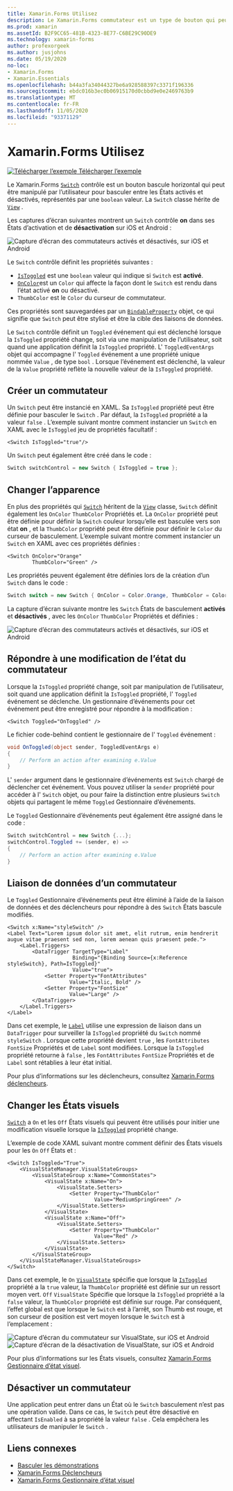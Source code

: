 ```yaml
---
title: Xamarin.Forms Utilisez
description: Le Xamarin.Forms commutateur est un type de bouton qui peut être manipulé par l’utilisateur pour basculer entre les États activé et désactivé. Cet article explique comment utiliser la classe Switch pour afficher un élément d’interface utilisateur de basculement.
ms.prod: xamarin
ms.assetId: B2F9CC65-481B-4323-8E77-C6BE29C90DE9
ms.technology: xamarin-forms
author: profexorgeek
ms.author: jusjohns
ms.date: 05/19/2020
no-loc:
- Xamarin.Forms
- Xamarin.Essentials
ms.openlocfilehash: b44a3fa34044327be6a928588397c3371f196336
ms.sourcegitcommit: ebdc016b3ec0b06915170d0cbbd9e0e2469763b9
ms.translationtype: MT
ms.contentlocale: fr-FR
ms.lasthandoff: 11/05/2020
ms.locfileid: "93371129"
---
```

# <a name="no-locxamarinforms-switch"></a>Xamarin.Forms Utilisez

[![Télécharger l’exemple](~/media/shared/download.png) Télécharger l’exemple](/samples/xamarin/xamarin-forms-samples/userinterface-switchdemos/)

Le Xamarin.Forms [`Switch`](xref:Xamarin.Forms.Switch) contrôle est un bouton bascule horizontal qui peut être manipulé par l’utilisateur pour basculer entre les États activés et désactivés, représentés par une `boolean` valeur. La `Switch` classe hérite de [`View`](xref:Xamarin.Forms.View) .

Les captures d’écran suivantes montrent un `Switch` contrôle **on** dans ses États d’activation et de **désactivation** sur iOS et Android :

![Capture d’écran des commutateurs activés et désactivés, sur iOS et Android](switch-images/switch-states-default.png "Commutateurs sur iOS et Android")

Le `Switch` contrôle définit les propriétés suivantes :

- [`IsToggled`](xref:Xamarin.Forms.Switch.IsToggled) est une `boolean` valeur qui indique si `Switch` est **activé**.
- [`OnColor`](xref:Xamarin.Forms.Switch.OnColor)est un `Color` qui affecte la façon dont le `Switch` est rendu dans l’état activé **on** ou désactivé.
- `ThumbColor` est le `Color` du curseur de commutateur.

Ces propriétés sont sauvegardées par un [`BindableProperty`](xref:Xamarin.Forms.BindableProperty) objet, ce qui signifie que `Switch` peut être stylisé et être la cible des liaisons de données.

Le `Switch` contrôle définit un `Toggled` événement qui est déclenché lorsque la `IsToggled` propriété change, soit via une manipulation de l’utilisateur, soit quand une application définit la `IsToggled` propriété. L' `ToggledEventArgs` objet qui accompagne l' `Toggled` événement a une propriété unique nommée `Value` , de type `bool` . Lorsque l’événement est déclenché, la valeur de la `Value` propriété reflète la nouvelle valeur de la `IsToggled` propriété.

## <a name="create-a-switch"></a>Créer un commutateur

Un `Switch` peut être instancié en XAML. Sa `IsToggled` propriété peut être définie pour basculer le `Switch` . Par défaut, la `IsToggled` propriété a la valeur `false` . L’exemple suivant montre comment instancier un `Switch` en XAML avec le `IsToggled` jeu de propriétés facultatif :

```xaml
<Switch IsToggled="true"/>
```

Un `Switch` peut également être créé dans le code :

```csharp
Switch switchControl = new Switch { IsToggled = true };
```

## <a name="switch-appearance"></a>Changer l’apparence

En plus des propriétés qui [`Switch`](xref:Xamarin.Forms.Switch) héritent de la [`View`](xref:Xamarin.Forms.View) classe, `Switch` définit également les `OnColor` `ThumbColor` Propriétés et. La `OnColor` propriété peut être définie pour définir la `Switch` couleur lorsqu’elle est basculée vers son état **on** , et la `ThumbColor` propriété peut être définie pour définir le `Color` du curseur de basculement. L’exemple suivant montre comment instancier un `Switch` en XAML avec ces propriétés définies :

```xaml
<Switch OnColor="Orange"
        ThumbColor="Green" />
```

Les propriétés peuvent également être définies lors de la création d’un `Switch` dans le code :

```csharp
Switch switch = new Switch { OnColor = Color.Orange, ThumbColor = Color.Green };
```

La capture d’écran suivante montre les `Switch` États de basculement **activés** et **désactivés** , avec les `OnColor` `ThumbColor` Propriétés et définies :

![Capture d’écran des commutateurs activés et désactivés, sur iOS et Android](switch-images/switch-states-colors.png "Commutateurs sur iOS et Android")

## <a name="respond-to-a-switch-state-change"></a>Répondre à une modification de l’état du commutateur

Lorsque la `IsToggled` propriété change, soit par manipulation de l’utilisateur, soit quand une application définit la `IsToggled` propriété, l' `Toggled` événement se déclenche. Un gestionnaire d’événements pour cet événement peut être enregistré pour répondre à la modification :

```xaml
<Switch Toggled="OnToggled" />
```

Le fichier code-behind contient le gestionnaire de l' `Toggled` événement :

```csharp
void OnToggled(object sender, ToggledEventArgs e)
{
    // Perform an action after examining e.Value
}
```

L' `sender` argument dans le gestionnaire d’événements est `Switch` chargé de déclencher cet événement. Vous pouvez utiliser la `sender` propriété pour accéder à l' `Switch` objet, ou pour faire la distinction entre plusieurs `Switch` objets qui partagent le même `Toggled` Gestionnaire d’événements.

Le `Toggled` Gestionnaire d’événements peut également être assigné dans le code :

```csharp
Switch switchControl = new Switch {...};
switchControl.Toggled += (sender, e) =>
{
    // Perform an action after examining e.Value
}
```

## <a name="data-bind-a-switch"></a>Liaison de données d’un commutateur

Le `Toggled` Gestionnaire d’événements peut être éliminé à l’aide de la liaison de données et des déclencheurs pour répondre à des `Switch` États bascule modifiés.

```xaml
<Switch x:Name="styleSwitch" />
<Label Text="Lorem ipsum dolor sit amet, elit rutrum, enim hendrerit augue vitae praesent sed non, lorem aenean quis praesent pede.">
    <Label.Triggers>
        <DataTrigger TargetType="Label"
                     Binding="{Binding Source={x:Reference styleSwitch}, Path=IsToggled}"
                     Value="true">
            <Setter Property="FontAttributes"
                    Value="Italic, Bold" />
            <Setter Property="FontSize"
                    Value="Large" />
        </DataTrigger>
    </Label.Triggers>
</Label>
```

Dans cet exemple, le [`Label`](xref:Xamarin.Forms.Label) utilise une expression de liaison dans un `DataTrigger` pour surveiller la `IsToggled` propriété du `Switch` nommé `styleSwitch` . Lorsque cette propriété devient `true` , les `FontAttributes` `FontSize` Propriétés et de `Label` sont modifiées. Lorsque la `IsToggled` propriété retourne à `false` , les `FontAttributes` `FontSize` Propriétés et de `Label` sont rétablies à leur état initial.

Pour plus d’informations sur les déclencheurs, consultez [ Xamarin.Forms déclencheurs](~/xamarin-forms/app-fundamentals/triggers.md).

## <a name="switch-visual-states"></a>Changer les États visuels

[`Switch`](xref:Xamarin.Forms.Switch) a `On` et les `Off` États visuels qui peuvent être utilisés pour initier une modification visuelle lorsque la [`IsToggled`](xref:Xamarin.Forms.Switch.IsToggled) propriété change.

L’exemple de code XAML suivant montre comment définir des États visuels pour les `On` `Off` États et :

```xaml
<Switch IsToggled="True">
    <VisualStateManager.VisualStateGroups>
        <VisualStateGroup x:Name="CommonStates">
            <VisualState x:Name="On">
                <VisualState.Setters>
                    <Setter Property="ThumbColor"
                            Value="MediumSpringGreen" />
                </VisualState.Setters>
            </VisualState>
            <VisualState x:Name="Off">
                <VisualState.Setters>
                    <Setter Property="ThumbColor"
                            Value="Red" />
                </VisualState.Setters>
            </VisualState>
        </VisualStateGroup>
    </VisualStateManager.VisualStateGroups>
</Switch>
```

Dans cet exemple, le `On` [`VisualState`](xref:Xamarin.Forms.VisualState) spécifie que lorsque la [`IsToggled`](xref:Xamarin.Forms.Switch.IsToggled) propriété a la `true` valeur, la `ThumbColor` propriété est définie sur un ressort moyen vert. `Off` `VisualState` Spécifie que lorsque la `IsToggled` propriété a la `false` valeur, la `ThumbColor` propriété est définie sur rouge. Par conséquent, l’effet global est que lorsque le `Switch` est à l’arrêt, son Thumb est rouge, et son curseur de position est vert moyen lorsque le `Switch` est à l’emplacement :

![Capture d’écran du commutateur sur VisualState, sur iOS et Android](switch-images/on-visualstate.png "Basculer sur VisualState") 
 ![Capture d’écran de la désactivation de VisualState, sur iOS et Android](switch-images/off-visualstate.png "Désactivation de VisualState")

Pour plus d’informations sur les États visuels, consultez [ Xamarin.Forms Gestionnaire d’état visuel](~/xamarin-forms/user-interface/visual-state-manager.md).

## <a name="disable-a-switch"></a>Désactiver un commutateur

Une application peut entrer dans un État où le `Switch` basculement n’est pas une opération valide. Dans ce cas, le `Switch` peut être désactivé en affectant `IsEnabled` à sa propriété la valeur `false` . Cela empêchera les utilisateurs de manipuler le `Switch` .

## <a name="related-links"></a>Liens connexes

- [Basculer les démonstrations](/samples/xamarin/xamarin-forms-samples/userinterface-switchdemos/)
- [Xamarin.Forms Déclencheurs](~/xamarin-forms/app-fundamentals/triggers.md)
- [Xamarin.Forms Gestionnaire d’état visuel](~/xamarin-forms/user-interface/visual-state-manager.md)